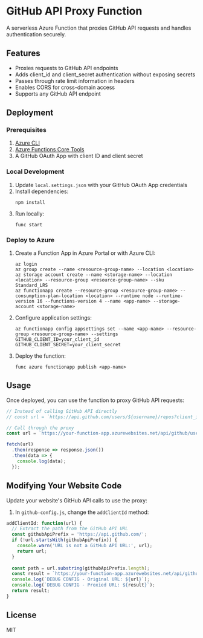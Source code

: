 # GitHub API Proxy Function

A serverless Azure Function that proxies GitHub API requests and handles authentication securely.

## Features

- Proxies requests to GitHub API endpoints
- Adds client_id and client_secret authentication without exposing secrets
- Passes through rate limit information in headers
- Enables CORS for cross-domain access
- Supports any GitHub API endpoint

## Deployment

### Prerequisites

1. [Azure CLI](https://docs.microsoft.com/en-us/cli/azure/install-azure-cli)
2. [Azure Functions Core Tools](https://docs.microsoft.com/en-us/azure/azure-functions/functions-run-local)
3. A GitHub OAuth App with client ID and client secret

### Local Development

1. Update `local.settings.json` with your GitHub OAuth App credentials
2. Install dependencies:
   ```
   npm install
   ```
3. Run locally:
   ```
   func start
   ```

### Deploy to Azure

1. Create a Function App in Azure Portal or with Azure CLI:
   ```
   az login
   az group create --name <resource-group-name> --location <location>
   az storage account create --name <storage-name> --location <location> --resource-group <resource-group-name> --sku Standard_LRS
   az functionapp create --resource-group <resource-group-name> --consumption-plan-location <location> --runtime node --runtime-version 16 --functions-version 4 --name <app-name> --storage-account <storage-name>
   ```

2. Configure application settings:
   ```
   az functionapp config appsettings set --name <app-name> --resource-group <resource-group-name> --settings GITHUB_CLIENT_ID=your_client_id GITHUB_CLIENT_SECRET=your_client_secret
   ```

3. Deploy the function:
   ```
   func azure functionapp publish <app-name>
   ```

## Usage

Once deployed, you can use the function to proxy GitHub API requests:

```javascript
// Instead of calling GitHub API directly
// const url = `https://api.github.com/users/${username}/repos?client_id=${clientId}`;

// Call through the proxy
const url = `https://your-function-app.azurewebsites.net/api/github/users/${username}/repos`;

fetch(url)
  .then(response => response.json())
  .then(data => {
    console.log(data);
  });
```

## Modifying Your Website Code

Update your website's GitHub API calls to use the proxy:

1. In `github-config.js`, change the `addClientId` method:

```javascript
addClientId: function(url) {
  // Extract the path from the GitHub API URL
  const githubApiPrefix = 'https://api.github.com/';
  if (!url.startsWith(githubApiPrefix)) {
    console.warn('URL is not a GitHub API URL:', url);
    return url;
  }
  
  const path = url.substring(githubApiPrefix.length);
  const result = `https://your-function-app.azurewebsites.net/api/github/${path}`;
  console.log(`DEBUG CONFIG - Original URL: ${url}`);
  console.log(`DEBUG CONFIG - Proxied URL: ${result}`);
  return result;
}
```

## License

MIT 